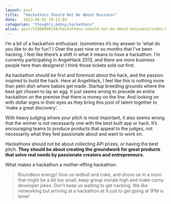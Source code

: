 ```yaml
---
layout: post
title:  "Hackathons Should Not Be About Business"
date:   2013-06-02 19:11:02
categories: "thoughts,&nbsp;hackathons"
alias: post/51986098138/hackathons-should-not-be-about-business/index.html
---
```


I’m a bit of a hackathon enthusiast. (sometimes it’s my answer to ‘what do you like to do for fun’! ) Over the past nine or so months that I’ve been hacking, I feel like there’s a shift in what it means to have a hackathon. I’m currently participating in AngelHack 2013, and there are more business people here than designers! I think those tickets sold out first.

Aa hackathon should be first and foremost about the hack, and the passion inspired to build the hack. Here at AngelHack, I feel like this is nothing more than petri dish where babies get made. Startup breeding grounds where the best get chosen to lay an egg. It just seems wrong to precede an entire hackathon on the premise that there is money on the line. And looking on with dollar signs in their eyes as they bring this pool of talent together to ‘make a great discovery’.

With heavy judging where your pitch is most important, it also seems wrong that the winner is not necessarily one with the best built app or hack. It’s encouraging teams to produce products that appeal to the judges, not necessarily what they feel passionate about and want to work on.

Hackathons should not be about collecting API prizes, or having the best pitch. **They should be about creating the groundwork for great products that solve real needs by passionate creators and entrepreneurs.**

What makes a hackathon a mother-effing hackathon:

> Boundless energy! Give us redbull and coke, and shove us in a room that might be a bit too small, keep group morale high and make corny developer jokes. Don’t keep us waiting to get hacking. We like networking but arriving at a hackathon at 9 just to get going at 1PM is lame!